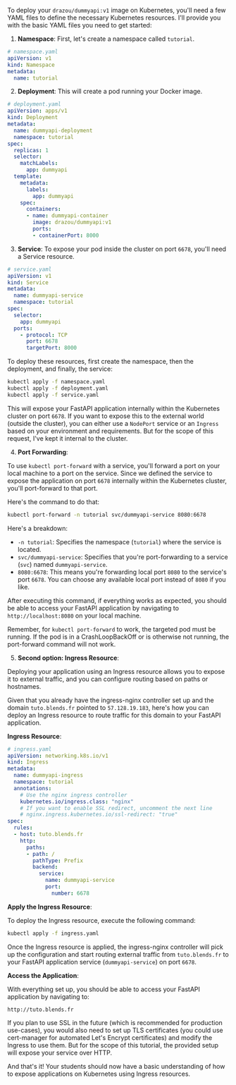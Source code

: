 To deploy your `drazou/dummyapi:v1` image on Kubernetes, you'll need a few YAML files to define the necessary Kubernetes resources. I'll provide you with the basic YAML files you need to get started:

1. **Namespace**: First, let's create a namespace called `tutorial`.

```yaml
# namespace.yaml
apiVersion: v1
kind: Namespace
metadata:
  name: tutorial
```

2. **Deployment**: This will create a pod running your Docker image.

```yaml
# deployment.yaml
apiVersion: apps/v1
kind: Deployment
metadata:
  name: dummyapi-deployment
  namespace: tutorial
spec:
  replicas: 1
  selector:
    matchLabels:
      app: dummyapi
  template:
    metadata:
      labels:
        app: dummyapi
    spec:
      containers:
      - name: dummyapi-container
        image: drazou/dummyapi:v1
        ports:
        - containerPort: 8000
```

3. **Service**: To expose your pod inside the cluster on port `6678`, you'll need a Service resource.

```yaml
# service.yaml
apiVersion: v1
kind: Service
metadata:
  name: dummyapi-service
  namespace: tutorial
spec:
  selector:
    app: dummyapi
  ports:
    - protocol: TCP
      port: 6678
      targetPort: 8000
```

To deploy these resources, first create the namespace, then the deployment, and finally, the service:

```bash
kubectl apply -f namespace.yaml
kubectl apply -f deployment.yaml
kubectl apply -f service.yaml
```

This will expose your FastAPI application internally within the Kubernetes cluster on port `6678`. If you want to expose this to the external world (outside the cluster), you can either use a `NodePort` service or an `Ingress` based on your environment and requirements. But for the scope of this request, I've kept it internal to the cluster.


4. **Port Forwarding**:

To use `kubectl port-forward` with a service, you'll forward a port on your local machine to a port on the service. Since we defined the service to expose the application on port `6678` internally within the Kubernetes cluster, you'll port-forward to that port.

Here's the command to do that:

```bash
kubectl port-forward -n tutorial svc/dummyapi-service 8080:6678
```

Here's a breakdown:

- `-n tutorial`: Specifies the namespace (`tutorial`) where the service is located.
- `svc/dummyapi-service`: Specifies that you're port-forwarding to a service (`svc`) named `dummyapi-service`.
- `8080:6678`: This means you're forwarding local port `8080` to the service's port `6678`. You can choose any available local port instead of `8080` if you like.

After executing this command, if everything works as expected, you should be able to access your FastAPI application by navigating to `http://localhost:8080` on your local machine.

Remember, for `kubectl port-forward` to work, the targeted pod must be running. If the pod is in a CrashLoopBackOff or is otherwise not running, the port-forward command will not work.

5. **Second option: Ingress Resource**:

Deploying your application using an Ingress resource allows you to expose it to external traffic, and you can configure routing based on paths or hostnames.

Given that you already have the ingress-nginx controller set up and the domain `tuto.blends.fr` pointed to `57.128.19.183`, here's how you can deploy an Ingress resource to route traffic for this domain to your FastAPI application.

**Ingress Resource**:

```yaml
# ingress.yaml
apiVersion: networking.k8s.io/v1
kind: Ingress
metadata:
  name: dummyapi-ingress
  namespace: tutorial
  annotations:
    # Use the nginx ingress controller
    kubernetes.io/ingress.class: "nginx"
    # If you want to enable SSL redirect, uncomment the next line
    # nginx.ingress.kubernetes.io/ssl-redirect: "true"
spec:
  rules:
  - host: tuto.blends.fr
    http:
      paths:
      - path: /
        pathType: Prefix
        backend:
          service:
            name: dummyapi-service
            port:
              number: 6678
```

**Apply the Ingress Resource**:

To deploy the Ingress resource, execute the following command:

```bash
kubectl apply -f ingress.yaml
```

Once the Ingress resource is applied, the ingress-nginx controller will pick up the configuration and start routing external traffic from `tuto.blends.fr` to your FastAPI application service (`dummyapi-service`) on port `6678`.

**Access the Application**:

With everything set up, you should be able to access your FastAPI application by navigating to:
```
http://tuto.blends.fr
```

If you plan to use SSL in the future (which is recommended for production use-cases), you would also need to set up TLS certificates (you could use cert-manager for automated Let's Encrypt certificates) and modify the Ingress to use them. But for the scope of this tutorial, the provided setup will expose your service over HTTP.

And that's it! Your students should now have a basic understanding of how to expose applications on Kubernetes using Ingress resources.
